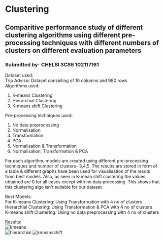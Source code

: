 # Clustering
## Comparitive performance study of different clustering algorithms using different pre-processing techniques with different numbers of clusters on different evaluation parameters
### Submitted by- CHELSI 3CS6 102117161    
Dataset used:  
Trip Advisor Dataset consisting of 10 columns and 980 rows      
Algorithms used:  
1. K-means Clustering  
2. Hierarchial Clustering  
3. K-means shift Clustering
  
Pre-processing techniques used:  
1. No data preprocessing
2. Normalisation
3. Transformation
4. PCA
5. Normalisation & Transformation
6. Normalisation, Transformation & PCA  

For each algorithm, models are created using different pre-processing techniques and number of clusters- 3,4,5. The results are stored in form of a table & different graphs have been used for visualisation of the resuts from best models. Also, as seen in K-mean shift clustering the values obtained are 0 for all cases except with no data processing. This shows that this clustering algo isn't suitable for our dataset.  

Best Models:  
For K-means Clustering: Using Transformation with 4 no of clusters  
Hierarchial Clustering: Using Transformation & PCA with 4 no of clusters  
K-means shift Clustering: Using no data preprocessing with 4 no of clusters    

  Results:  
  ![kmeans](https://github.com/cdr0101/Clustering_102117161_CS6/assets/117757108/b8631ba9-fc40-4ab6-8d55-fe83ae9317d2)      
  ![hierarchial](https://github.com/cdr0101/Clustering_102117161_CS6/assets/117757108/7db21342-8712-40e7-80df-b8e051c3c9f1)
  ![kmeansshift](https://github.com/cdr0101/Clustering_102117161_CS6/assets/117757108/e1623a81-7228-4898-83d4-c51c2ea98aed)


